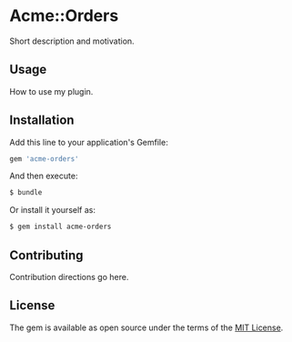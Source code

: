 # Acme::Orders
Short description and motivation.

## Usage
How to use my plugin.

## Installation
Add this line to your application's Gemfile:

```ruby
gem 'acme-orders'
```

And then execute:
```bash
$ bundle
```

Or install it yourself as:
```bash
$ gem install acme-orders
```

## Contributing
Contribution directions go here.

## License
The gem is available as open source under the terms of the [MIT License](https://opensource.org/licenses/MIT).
